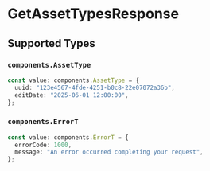 # GetAssetTypesResponse


## Supported Types

### `components.AssetType`

```typescript
const value: components.AssetType = {
  uuid: "123e4567-4fde-4251-b0c8-22e07072a36b",
  editDate: "2025-06-01 12:00:00",
};
```

### `components.ErrorT`

```typescript
const value: components.ErrorT = {
  errorCode: 1000,
  message: "An error occurred completing your request",
};
```


